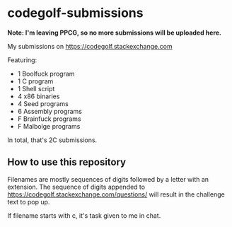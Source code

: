 # codegolf-submissions

**Note: I'm leaving PPCG, so no more submissions will be uploaded here.**

My submissions on https://codegolf.stackexchange.com

Featuring:
 - 1 Boolfuck program
 - 1 C program
 - 1 Shell script
 - 4 x86 binaries
 - 4 Seed programs
 - 6 Assembly programs
 - F Brainfuck programs
 - F Malbolge programs

In total, that's 2C submissions.

## How to use this repository

Filenames are mostly sequences of digits followed by a letter with an extension. The sequence of digits appended to https://codegolf.stackexchange.com/questions/ will result in the challenge text to pop up.

If filename starts with c, it's task given to me in chat.
